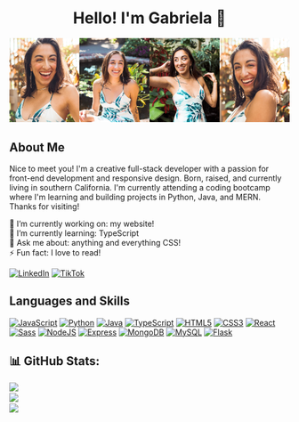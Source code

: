 <h1 align="center">Hello! I'm Gabriela 👑</h1>

![banner image for floresgabriela](https://github.com/floresgabriela/floresgabriela/raw/main/assets/github-banner.png)

## About Me

Nice to meet you! I'm a creative full-stack developer with a passion for front-end development and responsive design. Born, raised, and currently living in southern California. I'm currently attending a coding bootcamp where I'm learning and building projects in Python, Java, and MERN. Thanks for visiting!

🔭 I’m currently working on: my website!<br>🌱 I’m currently learning: TypeScript<br>💬 Ask me about: anything and everything CSS!<br>⚡ Fun fact: I love to read!

[![LinkedIn](https://img.shields.io/badge/LinkedIn-%230077B5.svg?logo=linkedin&logoColor=white)](https://linkedin.com/in/gabrielareneflores) [![TikTok](https://img.shields.io/badge/TikTok-%23000000.svg?logo=TikTok&logoColor=white)](https://tiktok.com/@gabidextrous)

## Languages and Skills

<p align="left">
<a href="https://developer.mozilla.org/en-US/docs/Web/JavaScript" target="_blank" rel="noreferrer"><img src="https://raw.githubusercontent.com/danielcranney/readme-generator/main/public/icons/skills/javascript-colored.svg" width="36" height="36" alt="JavaScript" /></a>
<a href="https://www.python.org/" target="_blank" rel="noreferrer"><img src="https://raw.githubusercontent.com/danielcranney/readme-generator/main/public/icons/skills/python-colored.svg" width="36" height="36" alt="Python" /></a>
<a href="https://www.oracle.com/java/" target="_blank" rel="noreferrer"><img src="https://raw.githubusercontent.com/danielcranney/readme-generator/main/public/icons/skills/java-colored.svg" width="36" height="36" alt="Java" /></a>
<a href="https://www.typescriptlang.org/" target="_blank" rel="noreferrer"><img src="https://raw.githubusercontent.com/danielcranney/readme-generator/main/public/icons/skills/typescript-colored.svg" width="36" height="36" alt="TypeScript" /></a>
<a href="https://developer.mozilla.org/en-US/docs/Glossary/HTML5" target="_blank" rel="noreferrer"><img src="https://raw.githubusercontent.com/danielcranney/readme-generator/main/public/icons/skills/html5-colored.svg" width="36" height="36" alt="HTML5" /></a>
<a href="https://www.w3.org/TR/CSS/#css" target="_blank" rel="noreferrer"><img src="https://raw.githubusercontent.com/danielcranney/readme-generator/main/public/icons/skills/css3-colored.svg" width="36" height="36" alt="CSS3" /></a>
<a href="https://reactjs.org/" target="_blank" rel="noreferrer"><img src="https://raw.githubusercontent.com/danielcranney/readme-generator/main/public/icons/skills/react-colored.svg" width="36" height="36" alt="React" /></a>
<a href="https://sass-lang.com/" target="_blank" rel="noreferrer"><img src="https://raw.githubusercontent.com/danielcranney/readme-generator/main/public/icons/skills/sass-colored.svg" width="36" height="36" alt="Sass" /></a>
<a href="https://nodejs.org/en/" target="_blank" rel="noreferrer"><img src="https://raw.githubusercontent.com/danielcranney/readme-generator/main/public/icons/skills/nodejs-colored.svg" width="36" height="36" alt="NodeJS" /></a>
<a href="https://expressjs.com/" target="_blank" rel="noreferrer"><img src="https://raw.githubusercontent.com/danielcranney/readme-generator/main/public/icons/skills/express-colored.svg" width="36" height="36" alt="Express" /></a>
<a href="https://www.mongodb.com/" target="_blank" rel="noreferrer"><img src="https://raw.githubusercontent.com/danielcranney/readme-generator/main/public/icons/skills/mongodb-colored.svg" width="36" height="36" alt="MongoDB" /></a>
<a href="https://www.mysql.com/" target="_blank" rel="noreferrer"><img src="https://raw.githubusercontent.com/danielcranney/readme-generator/main/public/icons/skills/mysql-colored.svg" width="36" height="36" alt="MySQL" /></a>
<a href="https://flask.palletsprojects.com/en/2.0.x/" target="_blank" rel="noreferrer"><img src="https://raw.githubusercontent.com/danielcranney/readme-generator/main/public/icons/skills/flask-colored.svg" width="36" height="36" alt="Flask" /></a>
</p>


## 📊 GitHub Stats:
![](https://github-readme-stats.vercel.app/api?username=floresgabriela&theme=react&hide_border=false&include_all_commits=false&count_private=false)<br/>
![](https://github-readme-streak-stats.herokuapp.com/?user=floresgabriela&theme=react&hide_border=false)<br/>
![](https://github-readme-stats.vercel.app/api/top-langs/?username=floresgabriela&theme=react&hide_border=false&include_all_commits=false&count_private=false&layout=compact)
